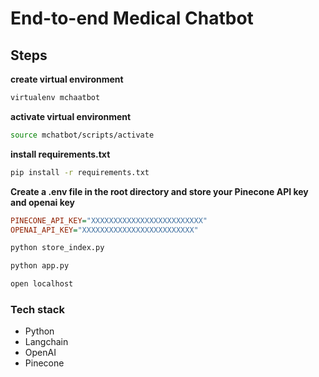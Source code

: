 # End-to-end Medical Chatbot

## Steps

**create virtual environment**
```bash
virtualenv mchaatbot
```
**activate virtual environment**
```bash
source mchatbot/scripts/activate
```
**install requirements.txt**
```bash
pip install -r requirements.txt
```
**Create  a .env file in the root directory and store your Pinecone API key and openai key**
```ini
PINECONE_API_KEY="XXXXXXXXXXXXXXXXXXXXXXXXX"
OPENAI_API_KEY="XXXXXXXXXXXXXXXXXXXXXXXXX"
```

```bash
python store_index.py
```

```bash
python app.py
```
```bash
open localhost
```
### Tech stack
- Python
- Langchain
- OpenAI
- Pinecone


